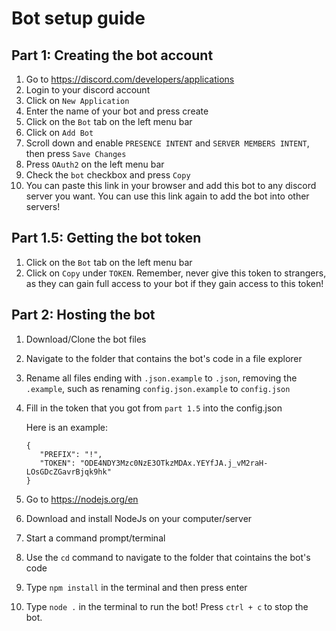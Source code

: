 # Bot setup guide

## Part 1: Creating the bot account

1. Go to https://discord.com/developers/applications
2. Login to your discord account
3. Click on `New Application`
4. Enter the name of your bot and press create
5. Click on the `Bot` tab on the left menu bar
6. Click on `Add Bot`
7. Scroll down and enable `PRESENCE INTENT` and `SERVER MEMBERS INTENT`, then press `Save Changes`
8. Press `OAuth2` on the left menu bar
9. Check the `bot` checkbox and press `Copy`
10. You can paste this link in your browser and add this bot to any discord server you want. You can use this link again to add the bot into other servers!

## Part 1.5: Getting the bot token

1. Click on the `Bot` tab on the left menu bar
2. Click on `Copy` under `TOKEN`. Remember, never give this token to strangers, as they can gain full access to your bot if they gain access to this token!

## Part 2: Hosting the bot

1. Download/Clone the bot files
2. Navigate to the folder that contains the bot's code in a file explorer
3. Rename all files ending with `.json.example` to `.json`, removing the `.example`, such as renaming `config.json.example` to `config.json`
4. Fill in the token that you got from `part 1.5` into the config.json

   Here is an example:

   ```
   {
      "PREFIX": "!",
      "TOKEN": "ODE4NDY3Mzc0NzE3OTkzMDAx.YEYfJA.j_vM2raH-LOsGDcZGavrBjqk9hk"
   }
   ```

5. Go to https://nodejs.org/en
6. Download and install NodeJs on your computer/server
7. Start a command prompt/terminal
8. Use the `cd` command to navigate to the folder that cointains the bot's code
9. Type `npm install` in the terminal and then press enter
10. Type `node .` in the terminal to run the bot! Press `ctrl + c` to stop the bot.
